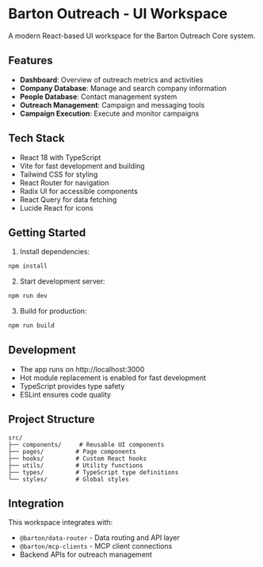# Barton Outreach - UI Workspace

A modern React-based UI workspace for the Barton Outreach Core system.

## Features

- **Dashboard**: Overview of outreach metrics and activities
- **Company Database**: Manage and search company information
- **People Database**: Contact management system
- **Outreach Management**: Campaign and messaging tools
- **Campaign Execution**: Execute and monitor campaigns

## Tech Stack

- React 18 with TypeScript
- Vite for fast development and building
- Tailwind CSS for styling
- React Router for navigation
- Radix UI for accessible components
- React Query for data fetching
- Lucide React for icons

## Getting Started

1. Install dependencies:
```bash
npm install
```

2. Start development server:
```bash
npm run dev
```

3. Build for production:
```bash
npm run build
```

## Development

- The app runs on http://localhost:3000
- Hot module replacement is enabled for fast development
- TypeScript provides type safety
- ESLint ensures code quality

## Project Structure

```
src/
├── components/     # Reusable UI components
├── pages/         # Page components
├── hooks/         # Custom React hooks
├── utils/         # Utility functions
├── types/         # TypeScript type definitions
└── styles/        # Global styles
```

## Integration

This workspace integrates with:
- `@barton/data-router` - Data routing and API layer
- `@barton/mcp-clients` - MCP client connections
- Backend APIs for outreach management